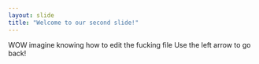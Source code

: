 ```yaml
---
layout: slide
title: "Welcome to our second slide!"
---
```

WOW imagine knowing how to edit the fucking file
Use the left arrow to go back!
